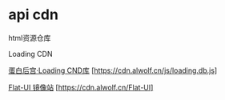 # api cdn

html资源仓库

Loading CDN

[蛋白后宫·Loading CND库](https://cdn.alwolf.cn/js/loading.db.js)
[https://cdn.alwolf.cn/js/loading.db.js]

[Flat-UI 镜像站](https://cdn.alwolf.cn/Flat-UI)
[https://cdn.alwolf.cn/Flat-UI]
